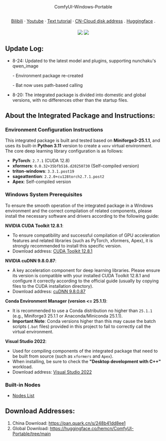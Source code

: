 <div align="center">
ComfyUI-Windows-Portable
</div>



##

<div align="center">
  <a href="https://space.bilibili.com/1313066">Bilibili</a> ·
  <a href="https://www.youtube.com/@lunare-mcn">Youtube</a> ·
  <a href="https://github.com/msola-ht/ComfyUI-Windows-Portable">Text tutorial</a> ·
  <a href="https://pan.quark.cn/s/248b41dd8ee1">CN-Cloud disk address</a> .
  <a href="https://huggingface.co/hemcn/ComfyUI-Portable/tree/main">Huggingface</a> .
</div>



####

<div align="center">
  <a href="./README_ZH.md"><img src="https://img.shields.io/badge/简体中文-d9d9d9"></a>
  <a href="./README.md"><img src="https://img.shields.io/badge/English-d9d9d9"></a>
</div>



##

## Update Log:

- 8-24: Updated to the latest model and plugins, supporting nunchaku's qwen_image

  \- Environment package re-created

  \- Bat now uses path-based calling

- 8-20: The integrated package is divided into domestic and global versions, with no differences other than the startup files.

## About the Integrated Package and Instructions:

### Environment Configuration Instructions

This integrated package is built and tested based on **Miniforge3-25.1.1**, and uses its built-in **Python 3.11** version to create a `venv` virtual environment. The core deep learning library configuration is as follows:

- **PyTorch**: `2.7.1` (CUDA 12.8)
- **xformers**: `0.0.32+35bfb516.d20250730` (Self-compiled version)
- **triton-windows**: `3.3.1.post19`
- **sageattention**: `2.2.0+cu128torch2.7.1.post2`
- **Apex**: Self-compiled version

### Windows System Prerequisites

To ensure the smooth operation of the integrated package in a Windows environment and the correct compilation of related components, please install the necessary software and drivers according to the following guide:

**NVIDIA CUDA Toolkit 12.8.1**:
- To ensure compatibility and successful compilation of GPU acceleration features and related libraries (such as PyTorch, xformers, Apex), it is strongly recommended to install this specific version.
- Download address: [CUDA Toolkit 12.8.1](https://developer.nvidia.com/cuda-12-8-1-download-archive)

**NVIDIA cuDNN 9.8.0.87**:
- A key acceleration component for deep learning libraries. Please ensure its version is compatible with your installed CUDA Toolkit 12.8.1 and configure it correctly according to the official guide (usually by copying files to the CUDA installation directory).
- Download address: [cuDNN 9.8.0.87](https://developer.nvidia.com/cudnn-9-8-0-download-archive)

**Conda Environment Manager (version <= 25.1.1)**:
- It is recommended to use a Conda distribution no higher than `25.1.1` (e.g., Miniforge3 25.1.1 or Anaconda/Miniconda 25.1.1).
- **Important Note**: Conda versions higher than this may cause the batch scripts (`.bat` files) provided in this project to fail to correctly call the virtual environment.

**Visual Studio 2022**:
- Used for compiling components of the integrated package that need to be built from source (such as `xformers` and `Apex`).
- When installing, be sure to check the **"Desktop development with C++"** workload.
- Download address: [Visual Studio 2022](https://visualstudio.microsoft.com/zh-hans/vs)

### Built-in Nodes

-  [Nodes List](custom_nodes/en.md) 

## Download Addresses:

1. China Download: https://pan.quark.cn/s/248b41dd8ee1
2. Global Download: https://huggingface.co/hemcn/ComfyUI-Portable/tree/main
